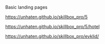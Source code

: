 Basic landing pages

https://unhaten.github.io/skillbox_pro/5
<br/>

https://unhaten.github.io/skillbox_pro/5/hotel
<br/>

https://unhaten.github.io/skillbox_pro/evklid/
